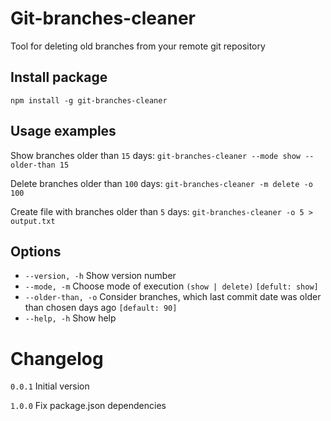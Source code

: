 # Git-branches-cleaner
Tool for deleting old branches from your remote git repository

## Install package
`npm install -g git-branches-cleaner`

## Usage examples
Show branches older than `15` days: `git-branches-cleaner --mode show --older-than 15`

Delete branches older than `100` days: `git-branches-cleaner -m delete -o 100`

Create file with branches older than `5` days: `git-branches-cleaner -o 5 > output.txt`

## Options
* `--version, -h` Show version number
* `--mode, -m` Choose mode of execution `(show | delete)` `[defult: show]`
* `--older-than, -o` Consider branches, which last commit date was older than chosen days ago `[default: 90]`
* `--help, -h` Show help

# Changelog
`0.0.1` Initial version

`1.0.0` Fix package.json dependencies